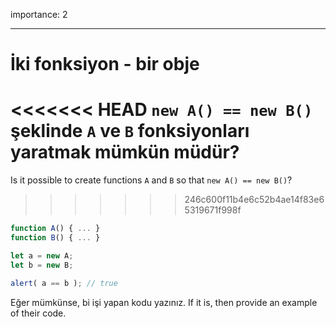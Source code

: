 importance: 2

---

# İki fonksiyon - bir obje

<<<<<<< HEAD
`new A() == new B()` şeklinde `A` ve `B` fonksiyonları yaratmak mümkün müdür?
=======
Is it possible to create functions `A` and `B` so that `new A() == new B()`?
>>>>>>> 246c600f11b4e6c52b4ae14f83e65319671f998f

```js no-beautify
function A() { ... }
function B() { ... }

let a = new A;
let b = new B;

alert( a == b ); // true
```
Eğer mümkünse, bi işi yapan kodu yazınız.
If it is, then provide an example of their code.